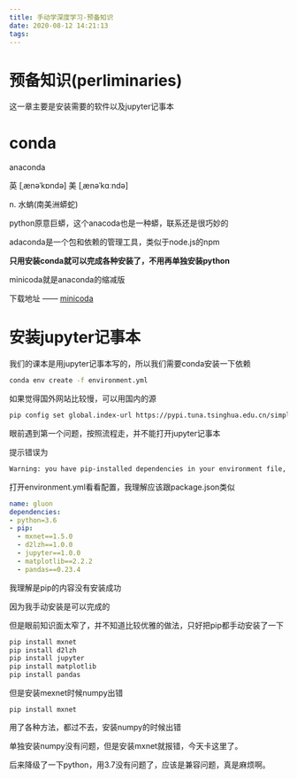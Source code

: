 ```yaml
---
title: 手动学深度学习-预备知识
date: 2020-08-12 14:21:13
tags:
---
```

# 预备知识(perliminaries)


这一章主要是安装需要的软件以及jupyter记事本


# conda


anaconda


英 [ˌænəˈkɒndə]  美 [ˌænəˈkɑːndə]


n. 水蚺(南美洲蟒蛇)


python原意巨蟒，这个anacoda也是一种蟒，联系还是很巧妙的


adaconda是一个包和依赖的管理工具，类似于node.js的npm


**只用安装conda就可以完成各种安装了，不用再单独安装python**


minicoda就是anaconda的缩减版


下载地址 —— [minicoda](https://conda.io/en/master/miniconda.html)



# 安装jupyter记事本


我们的课本是用jupyter记事本写的，所以我们需要conda安装一下依赖


```bash
conda env create -f environment.yml
```


如果觉得国外网站比较慢，可以用国内的源
```bash
pip config set global.index-url https://pypi.tuna.tsinghua.edu.cn/simple
```



眼前遇到第一个问题，按照流程走，并不能打开jupyter记事本


提示错误为
```bash
Warning: you have pip-installed dependencies in your environment file, but you do not list pip itself as one of your conda dependencies.  Conda may not use the correct pip to install your packages, and they may end up in the wrong place.  Please add an explicit pip dependency.  I'm adding one for you, but still nagging you.
```

打开environment.yml看看配置，我理解应该跟package.json类似


```yml
name: gluon
dependencies:
- python=3.6
- pip:
  - mxnet==1.5.0
  - d2lzh==1.0.0
  - jupyter==1.0.0
  - matplotlib==2.2.2
  - pandas==0.23.4
```


我理解是pip的内容没有安装成功


因为我手动安装是可以完成的


但是眼前知识面太窄了，并不知道比较优雅的做法，只好把pip都手动安装了一下


```bash
pip install mxnet
pip install d2lzh
pip install jupyter
pip install matplotlib
pip install pandas
```


但是安装mexnet时候numpy出错


```
pip install mxnet
```


用了各种方法，都过不去，安装numpy的时候出错


单独安装numpy没有问题，但是安装mxnet就报错，今天卡这里了。


后来降级了一下python，用3.7没有问题了，应该是兼容问题，真是麻烦啊。


